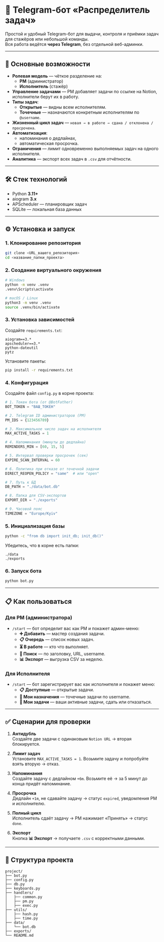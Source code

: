 # 📌 Telegram-бот «Распределитель задач»

Простой и удобный Telegram-бот для выдачи, контроля и приёмки задач для стажёров или небольшой команды.  
Вся работа ведётся **через Telegram**, без отдельной веб-админки.

---

## 🚀 Основные возможности

- **Ролевая модель** — чёткое разделение на:
  - **PM** (администратор)
  - **Исполнитель** (стажёр)
- **Управление задачами** — PM добавляет задачи по ссылке на Notion, исполнители берут их в работу.
- **Типы задач**:
  - **Открытые** — видны всем исполнителям.
  - **Точечные** — назначаются конкретным исполнителям по `@username`.
- **Жизненный цикл задач** — `новая → в работе → сдана / отклонена / просрочена`.
- **Автоматизация**:
  - напоминания о дедлайнах,
  - автоматическая просрочка.
- **Ограничения** — лимит одновременно выполняемых задач на одного исполнителя.
- **Аналитика** — экспорт всех задач в `.csv` для отчётности.

---

## 🛠 Стек технологий

- Python **3.11+**
- aiogram **3.x**
- APScheduler — планировщик задач
- SQLite — локальная база данных

---

## ⚙️ Установка и запуск

### 1. Клонирование репозитория
```bash
git clone <URL_вашего_репозитория>
cd <название_папки_проекта>
```

### 2. Создание виртуального окружения
```bash
# Windows
python -m venv .venv
.venv\Scripts\activate

# macOS / Linux
python3 -m venv .venv
source .venv/bin/activate
```

### 3. Установка зависимостей
Создайте `requirements.txt`:

```
aiogram==3.*
apscheduler==3.*
python-dateutil
pytz
```

Установите пакеты:
```bash
pip install -r requirements.txt
```

### 4. Конфигурация
Создайте файл `config.py` в корне проекта:

```python
# 1. Токен бота (от @BotFather)
BOT_TOKEN = "ВАШ_ТОКЕН"

# 2. Telegram ID администраторов (PM)
PM_IDS = {123456789}

# 3. Максимальное число задач на исполнителя
MAX_ACTIVE_TASKS = 1

# 4. Напоминания (минуты до дедлайна)
REMINDERS_MIN = [60, 15, 5]

# 5. Интервал проверки просрочек (сек)
EXPIRE_SCAN_INTERVAL = 60

# 6. Политика при отказе от точечной задачи
DIRECT_REOPEN_POLICY = "same"  # или "open"

# 7. Путь к БД
DB_PATH = "./data/bot.db"

# 8. Папка для CSV-экспортов
EXPORT_DIR = "./exports"

# 9. Часовой пояс
TIMEZONE = "Europe/Kyiv"
```

### 5. Инициализация базы
```bash
python -c "from db import init_db; init_db()"
```
Убедитесь, что в корне есть папки:
```
./data
./exports
```

### 6. Запуск бота
```bash
python bot.py
```

---

## 📋 Как пользоваться

### Для PM (администратора)
- `/start` — бот определит вас как PM и покажет админ-меню:
  - **➕ Добавить** — мастер создания задачи.
  - **📋 Очередь** — список новых задач.
  - **⏳ В работе** — кто что выполняет.
  - **🔎 Поиск** — по заголовку, URL, username.
  - **📊 Экспорт** — выгрузка CSV за неделю.

### Для Исполнителя
- `/start` — бот зарегистрирует вас как исполнителя и покажет меню:
  - **📋 Доступные** — открытые задачи.
  - **🎯 Мои назначения** — точечные задачи по username.
  - **👤 Мои задачи** — ваши активные задачи, сдать или отказаться.

---

## ✅ Сценарии для проверки

1. **Антидубль**  
   Создайте две задачи с одинаковым `Notion URL` → вторая блокируется.

2. **Лимит задач**  
   Установите `MAX_ACTIVE_TASKS = 1`. Возьмите задачу и попробуйте взять вторую → отказ.

3. **Напоминания**  
   Создайте задачу с дедлайном `+6m`. Возьмите её → за 5 минут до конца придёт напоминание.

4. **Просрочка**  
   Дедлайн `+1m`, не сдавайте задачу → статус `expired`, уведомления PM и исполнителю.

5. **Полный цикл**  
   Исполнитель сдаёт задачу → PM нажимает «Принять» → статус `done`.

6. **Экспорт**  
   Кнопка **📊 Экспорт** → получаете `.csv` с корректными данными.

---

## 📂 Структура проекта

```
project/
├── bot.py
├── config.py
├── db.py
├── keyboards.py
├── handlers/
│   ├── common.py
│   ├── pm.py
│   ├── exec.py
├── utils/
│   ├── hash.py
│   ├── time.py
├── data/
│   └── bot.db
├── exports/
└── README.md
```
